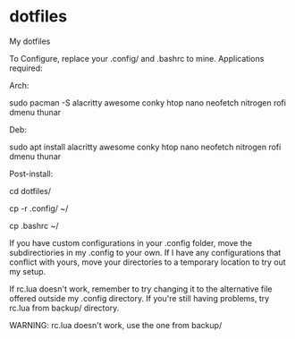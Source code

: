 # dotfiles
My dotfiles

To Configure, replace your .config/ and .bashrc to mine. Applications required: 

Arch:

sudo pacman -S alacritty awesome conky htop nano neofetch nitrogen rofi dmenu thunar


Deb:

sudo apt install alacritty awesome conky htop nano neofetch nitrogen rofi dmenu thunar


Post-install:

cd dotfiles/

cp -r .config/ ~/

cp .bashrc ~/


If you have custom configurations in your .config folder, move the subdirectiories in my .config to your own. If I have any configurations that conflict with yours, move your directories to a temporary location to try out my setup. 

If rc.lua doesn't work, remember to try changing it to the alternative file offered outside my .config directory. If you're still having problems, try rc.lua from backup/ directory.

WARNING: rc.lua doesn't work, use the one from backup/
